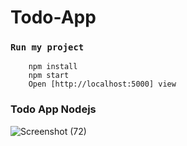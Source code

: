 # Todo-App


### `Run my project`
```shell
    npm install
    npm start
    Open [http://localhost:5000] view
```



### Todo App Nodejs

![Screenshot (72)](https://github.com/ajaykumar2pp/Todo-App-Nodejs-Coding-Ninjas/assets/102378038/c35941ff-01e1-467b-b4a8-cbdf2782de70)





